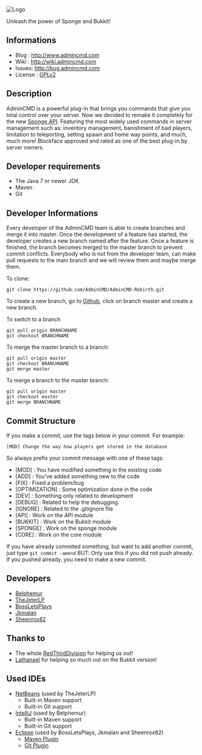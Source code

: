 ![Logo](http://img401.imageshack.us/img401/6918/admincmdlogobig.png)

Unleash the power of Sponge and Bukkit!

Informations
------------
* Blog : http://www.admincmd.com
* Wiki : http://wiki.admincmd.com
* Issues: http://bug.admincmd.com
* License : [GPLv2](https://www.gnu.org/licenses/gpl-2.0.html)

Description
------------
AdminCMD is a powerful plug-in that brings you commands that give you total control over your server. 
Now we decided to remake it completely for the new [Sponge API](https://www.spongepowered.org).
Featuring the most widely used commands in server management such as: inventory management, 
banishment of bad players, limitation to teleporting, setting spawn and home way points, and much, much more! 
Blockface approved and rated as one of the best plug-in by server owners.

Developer requirements
------------

* The Java 7 or newer JDK
* Maven
* Git 

Developer Informations
------------
Every developer of the AdminCMD team is able to create branches and merge it into master. Once the development of a feature has started, the developer creates a new branch named after the feature. Once a feature is finished, the branch becomes merged to the master branch to prevent commit conflicts.
Everybody who is not from the developer team, can make pull requests to the main branch and we will review them and maybe merge them.

To clone: 

```
git clone https://github.com/AdminCMD/AdminCMD-Rebirth.git
```

To create a new branch, go to [Github](https://github.com/AdminCMD/AdminCMD-Rebirth), click on branch master and create a new branch.


To switch to a branch
````
git pull origin BRANCHNAME
git checkout BRANCHNAME
````

To merge the master branch to a branch:
```
git pull origin master
git checkout BRANCHNAME
git merge master
```

To merge a branch to the master branch:
```
git pull origin master
git checkout master
git merge BRANCHNAME
```

Commit  Structure
------------
If you make a commit, use the tags below in your commit. For example:
```
[MOD] Change the way how players get stored in the database
```

So always prefix your commit message with one of these tags:

* [MOD] : You have modified something in the existing code
* [ADD] : You've added something new to the code
* [FIX] : Fixed a problem/bug
* [OPTIMIZATION] : Some optimization done in the code
* [DEV] : Something only related to development
* [DEBUG] : Related to help the debugging.
* [IGNORE] : Related to the .gitignore file
* [API] : Work on the API module
* [BUKKIT] : Work on the Bukkit module
* [SPONGE] : Work on the sponge module
* [CORE] : Work on the core module

If you have already commited something, but want to add another commit, 
just type ```git commit -amend```
BUT: Only use this if you did not push already. If you pushed already, you need to make a new commit.

Developers
------------
* [Belphemur](https://github.com/Belphemur/)
* [TheJeterLP](https://github.com/TheJeterLP/)
* [BossLetsPlays](https://github.com/BossLetsPlays/)
* [Jkmalan](https://github.com/jkmalan/)
* [Sheenrox82](https://github.com/sheenrox82/)

Thanks to
------------
* The whole [RedThirdDivision](http://redthirddivision.com) for helping us out!
* [Lathanael](https://github.com/Lathanael) for helping so much out on the Bukkit version!

Used IDEs
------------
* [NetBeans](https://netbeans.org) (used by TheJeterLP)
  * Built-in Maven support
  * Built-in Git support
* [IntelliJ](https://www.jetbrains.com/idea/) (used by Belphemur)
  * Built-in Maven support
  * Built-in Git support
* [Eclipse](https://eclipse.org) (used by BossLetsPlays, Jkmalan and Sheenrox82)
  * [Maven Plugin](http://eclipse.org/m2e/)
  * [Git Plugin](http://eclipse.org/egit/)


